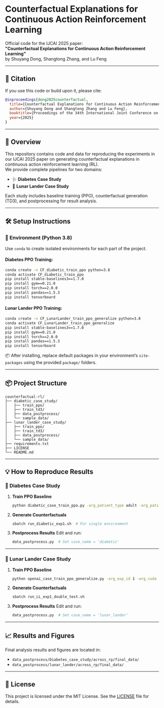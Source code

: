# Counterfactual Explanations for Continuous Action Reinforcement Learning  
Official code for the IJCAI 2025 paper:  
**"Counterfactual Explanations for Continuous Action Reinforcement Learning"**  
by Shuyang Dong, Shangtong Zhang, and Lu Feng

---

## 📖 Citation

If you use this code or build upon it, please cite:

```bibtex
@inproceedings{dong2025counterfactual,
  title={Counterfactual Explanations for Continuous Action Reinforcement Learning},
  author={Shuyang Dong and Shangtong Zhang and Lu Feng},
  booktitle={Proceedings of the 34th International Joint Conference on Artificial Intelligence (IJCAI)},
  year={2025}
}
```

---

## 🚀 Overview

This repository contains code and data for reproducing the experiments in our IJCAI 2025 paper on generating counterfactual explanations in continuous action reinforcement learning (RL).  
We provide complete pipelines for two domains:

- 🩺 **Diabetes Case Study**
- 🚀 **Lunar Lander Case Study**

Each study includes baseline training (PPO), counterfactual generation (TD3), and postprocessing for result analysis.

---

## 🛠️ Setup Instructions

### 🔹 Environment (Python 3.8)

Use `conda` to create isolated environments for each part of the project.

#### Diabetes PPO Training:
```bash
conda create -n CF_diabetic_train_ppo python=3.8
conda activate CF_diabetic_train_ppo
pip install stable-baselines3==1.7.0
pip install gym==0.21.0
pip install torch==2.0.0
pip install pandas==1.5.3
pip install tensorboard
```

#### Lunar Lander PPO Training:
```bash
conda create -n CF_LunarLander_train_ppo_generalize python=3.8
conda activate CF_LunarLander_train_ppo_generalize
pip install stable-baselines3==1.7.0
pip install gym==0.21.0
pip install torch==2.0.0
pip install pandas==1.5.3
pip install tensorboard
```

📦 After installing, replace default packages in your environment’s `site-packages` using the provided `package/` folders.

---

## 📦 Project Structure

```
counterfactual-rl/
├── diabetic_case_study/
│   ├── train_ppo/
│   ├── train_td3/
│   ├── data_postprocess/
│   └── sample_data/
├── lunar_lander_case_study/
│   ├── train_ppo/
│   ├── train_td3/
│   ├── data_postprocess/
│   └── sample_data/
├── requirements.txt
├── LICENSE
└── README.md
```

---

## 💡 How to Reproduce Results

### 🔸 Diabetes Case Study

1. **Train PPO Baseline**
   ```bash
   python diabetic_case_train_ppo.py -arg_patient_type adult -arg_patient_id 7 -arg_cuda 0 -arg_train_step 100000 -arg_callback_step 100000
   ```

2. **Generate Counterfactuals**
   ```bash
   sbatch run_diabetic_exp1.sh  # For single environment
   ```

3. **Postprocess Results**
   Edit and run:
   ```bash
   data_postprocess.py  # Set case_name = 'diabetic'
   ```

---

### 🔸 Lunar Lander Case Study

1. **Train PPO Baseline**
   ```bash
   python openai_case_train_ppo_generalize.py -arg_exp_id 1 -arg_cuda 0 -arg_train_step_each_env 500 -arg_callback_step 500 -arg_train_round 3 -arg_lr 0.0001
   ```

2. **Generate Counterfactuals**
   ```bash
   sbatch run_LL_exp1_double_test.sh
   ```

3. **Postprocess Results**
   Edit and run:
   ```bash
   data_postprocess.py  # Set case_name = 'lunar_lander'
   ```

---

## 📈 Results and Figures

Final analysis results and figures are located in:

- `data_postprocess/Diabetes_case_study/across_rp/final_data/`
- `data_postprocess/lunar_lander/across_rp/final_data/`

---

## 📄 License

This project is licensed under the MIT License. See the [LICENSE](LICENSE) file for details.
